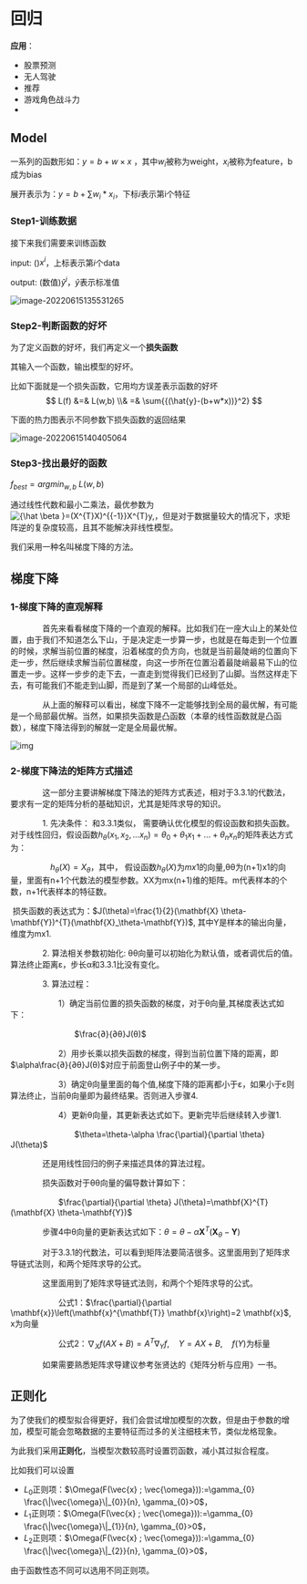# 回归

**应用**：

- 股票预测
- 无人驾驶
- 推荐
- 游戏角色战斗力
- 

## Model

一系列的函数形如：$y = b + w \times x$ ，其中$w_i$被称为weight，$x_i$被称为feature，b成为bias

展开表示为：$y = b+\sum{w_i*x_i}$，下标$i$表示第i个特征

### Step1-训练数据

接下来我们需要来训练函数

input: ()$x^i$，上标表示第$i$个data

output: (数值)$\hat{y}^i$，$\hat{y}$表示标准值

![image-20220615135531265](https://cdn.jsdelivr.net/gh/hooooolyshit/Pictures/2022/06/15/image-20220615135531265-612aa1.png)

### Step2-判断函数的好坏

为了定义函数的好坏，我们再定义一个**损失函数**

其输入一个函数，输出模型的好坏。

比如下面就是一个损失函数，它用均方误差表示函数的好坏
$$
L(f) &=& L(w,b)
\\& =& \sum{{(\hat{y}-(b+w*x))}^2}
$$




下面的热力图表示不同参数下损失函数的返回结果	

![image-20220615140405064](https://cdn.jsdelivr.net/gh/hooooolyshit/Pictures/2022/06/15/image-20220615140405064-0a6b08.png)

### Step3-找出最好的函数

$f_{best} = argmin_{w,b}\ L(w,b)$

通过线性代数和最小二乘法，最优参数为![{\hat  \beta }=(X^{T}X)^{{-1}}X^{T}y\,](https://cdn.jsdelivr.net/gh/hooooolyshit/Pictures/2022/06/15/7f7aa3188855bd778f3131dcd8673a9cac60adec-b011f4.svg)，但是对于数据量较大的情况下，求矩阵逆的复杂度较高，且其不能解决非线性模型。

我们采用一种名叫梯度下降的方法。

## 梯度下降

### 1-梯度下降的直观解释

　　　　首先来看看梯度下降的一个直观的解释。比如我们在一座大山上的某处位置，由于我们不知道怎么下山，于是决定走一步算一步，也就是在每走到一个位置的时候，求解当前位置的梯度，沿着梯度的负方向，也就是当前最陡峭的位置向下走一步，然后继续求解当前位置梯度，向这一步所在位置沿着最陡峭最易下山的位置走一步。这样一步步的走下去，一直走到觉得我们已经到了山脚。当然这样走下去，有可能我们不能走到山脚，而是到了某一个局部的山峰低处。

　　　　从上面的解释可以看出，梯度下降不一定能够找到全局的最优解，有可能是一个局部最优解。当然，如果损失函数是凸函数（本章的线性函数就是凸函数），梯度下降法得到的解就一定是全局最优解。

![img](https://cdn.jsdelivr.net/gh/hooooolyshit/Pictures/2022/06/15/1042406-20161017221342935-1872962415-b36dc0.png)

### 2-梯度下降法的矩阵方式描述

　　　　这一部分主要讲解梯度下降法的矩阵方式表述，相对于3.3.1的代数法，要求有一定的矩阵分析的基础知识，尤其是矩阵求导的知识。

　　　　1. 先决条件： 和3.3.1类似， 需要确认优化模型的假设函数和损失函数。对于线性回归，假设函数$h_θ(x_1,x_2,...x_n)=θ_0+θ_1x_1+...+θ_nx_n$的矩阵表达方式为：

　　　　　$h_θ(X)=X_θ$，其中， 假设函数$h_θ(X)$为$mx1$的向量,θθ为(n+1)x1的向量，里面有n+1个代数法的模型参数。XX为mx(n+1)维的矩阵。m代表样本的个数，n+1代表样本的特征数。

​       损失函数的表达式为：$J(\theta)=\frac{1}{2}(\mathbf{X} \theta-\mathbf{Y})^{T}(\mathbf{X}_\theta-\mathbf{Y})$, 其中Y是样本的输出向量，维度为mx1.

　　　　2. 算法相关参数初始化: θθ向量可以初始化为默认值，或者调优后的值。算法终止距离ε，步长α和3.3.1比没有变化。

　　　　3. 算法过程：

　　　　　　1）确定当前位置的损失函数的梯度，对于θ向量,其梯度表达式如下：

　　　　　　　　$\frac{∂}{∂θ}J(θ)$

　　　　　　2）用步长乘以损失函数的梯度，得到当前位置下降的距离，即$\alpha\frac{∂}{∂θ}J(θ)$对应于前面登山例子中的某一步。

　　　　　　3）确定θ向量里面的每个值,梯度下降的距离都小于ε，如果小于ε则算法终止，当前θ向量即为最终结果。否则进入步骤4.

　　　　　　4）更新θ向量，其更新表达式如下。更新完毕后继续转入步骤1.

　　　　　　　　$\theta=\theta-\alpha \frac{\partial}{\partial \theta} J(\theta)$ 

　　　　还是用线性回归的例子来描述具体的算法过程。

　　　　损失函数对于θθ向量的偏导数计算如下：

　　　　　　$\frac{\partial}{\partial \theta} J(\theta)=\mathbf{X}^{T}(\mathbf{X} \theta-\mathbf{Y})$

　　　　步骤4中θ向量的更新表达式如下：$\theta=\theta-\alpha \mathbf{X}^{T}(\mathbf{X}_\theta-\mathbf{Y})$

　　　　对于3.3.1的代数法，可以看到矩阵法要简洁很多。这里面用到了矩阵求导链式法则，和两个矩阵求导的公式。

　　　　这里面用到了矩阵求导链式法则，和两个个矩阵求导的公式。

　　　　　　公式1：$\frac{\partial}{\partial \mathbf{x}}\left(\mathbf{x}^{\mathbf{T}} \mathbf{x}\right)=2 \mathbf{x}$, x为向量

　　　　　　公式2：$\nabla_{X} f(A X+B)=A^{T} \nabla_{Y} f, \quad Y=A X+B, \quad f(Y)$为标量

　　　　如果需要熟悉矩阵求导建议参考张贤达的《矩阵分析与应用》一书。

## 正则化

​	为了使我们的模型拟合得更好，我们会尝试增加模型的次数，但是由于参数的增加，模型可能会忽略数据的主要特征而过多的关注细枝末节，类似龙格现象。

为此我们采用**正则化**，当模型次数较高时设置罚函数，减小其过拟合程度。

比如我们可以设置

- $L_0$正则项：$\Omega(F(\vec{x} ; \vec{\omega})):=\gamma_{0} \frac{\|\vec{\omega}\|_{0}}{n}, \gamma_{0}>0$，
- $L_1$正则项：$\Omega(F(\vec{x} ; \vec{\omega})):=\gamma_{0} \frac{\|\vec{\omega}\|_{1}}{n}, \gamma_{0}>0$，
- $L_2$正则项：$\Omega(F(\vec{x} ; \vec{\omega})):=\gamma_{0} \frac{\|\vec{\omega}\|_{2}}{n}, \gamma_{0}>0$，

由于函数性态不同可以选用不同正则项。
